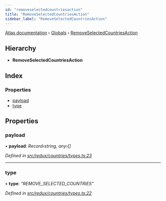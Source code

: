 ```yaml
---
id: "removeselectedcountriesaction"
title: "RemoveSelectedCountriesAction"
sidebar_label: "RemoveSelectedCountriesAction"
---
```


[Atlas documentation](../index.md) › [Globals](../globals.md) › [RemoveSelectedCountriesAction](removeselectedcountriesaction.md)

## Hierarchy

* **RemoveSelectedCountriesAction**

## Index

### Properties

* [payload](removeselectedcountriesaction.md#payload)
* [type](removeselectedcountriesaction.md#type)

## Properties

###  payload

• **payload**: *Record‹string, any›[]*

*Defined in [src/redux/countries/types.ts:23](https://github.com/chronark/atlas/blob/e6cc89d/src/redux/countries/types.ts#L23)*

___

###  type

• **type**: *"REMOVE_SELECTED_COUNTRIES"*

*Defined in [src/redux/countries/types.ts:22](https://github.com/chronark/atlas/blob/e6cc89d/src/redux/countries/types.ts#L22)*
